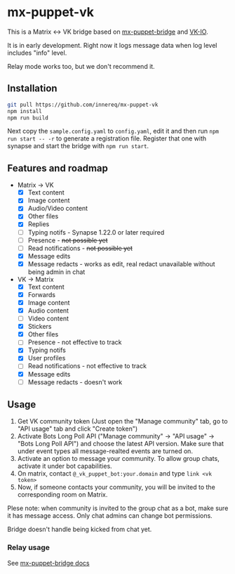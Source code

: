 # mx-puppet-vk
This is a Matrix <-> VK bridge based on [mx-puppet-bridge](https://github.com/Sorunome/mx-puppet-bridge) and [VK-IO](https://github.com/negezor/vk-io).

It is in early development. Right now it logs message data when log level includes "info" level.

Relay mode works too, but we don't recommend it.

## Installation
```bash
git pull https://github.com/innereq/mx-puppet-vk
npm install
npm run build
```
Next copy the `sample.config.yaml` to `config.yaml`, edit it and then run `npm run start -- -r` to generate a registration file.
Register that one with synapse and start the bridge with `npm run start`.

## Features and roadmap
- Matrix -> VK
    - [x] Text content
    - [x] Image content
    - [x] Audio/Video content
    - [x] Other files
    - [x] Replies
    - [ ] Typing notifs - Synapse 1.22.0 or later required
    - [ ] Presence - ~~not possible yet~~
    - [ ] Read notifications - ~~not possible yet~~
    - [x] Message edits
    - [x] Message redacts - works as edit, real redact unavailable without being admin in chat
- VK -> Matrix
    - [x] Text content
    - [x] Forwards
    - [x] Image content
    - [x] Audio content
    - [ ] Video content
    - [x] Stickers
    - [x] Other files
    - [ ] Presence - not effective to track
    - [x] Typing notifs
    - [x] User profiles
    - [ ] Read notifications - not effective to track
    - [x] Message edits
    - [ ] Message redacts - doesn't work

## Usage
1. Get VK community token (Just open the "Manage community" tab, go to "API usage" tab and click "Create token")
2. Activate Bots Long Poll API ("Manage community" → "API usage" → "Bots Long Poll API") and choose the latest API version. Make sure that under event types all message-realted events are turned on.
3. Activate an option to message your community. To allow group chats, activate it under bot capabilities.
4. On matrix, contact `@_vk_puppet_bot:your.domain` and type `link <vk token>`
5. Now, if someone contacts your community, you will be invited to the corresponding room on Matrix.

Plese note: when community is invited to the group chat as a bot, make sure it has message access. Only chat admins can change bot permissions.

Bridge doesn't handle being kicked from chat yet.

### Relay usage

See [mx-puppet-bridge docs](https://github.com/Sorunome/mx-puppet-bridge#relay-mode)
